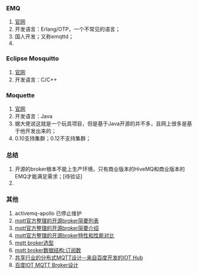 ### EMQ
1. [官网](https://www.emqx.io/cn/)
2. 开发语言：Erlang/OTP，一个不常见的语言；
3. 国人开发；又称emqttd；
4. 


### Eclipse Mosquitto

1. [官网](https://mosquitto.org)
2. 开发语言：C/C++

### Moquette

1. [官网](https://github.com/moquette-io/moquette)
2. 开发语言：Java
3. 据大佬说这就是一个玩具项目，但是基于Java开源的并不多，且网上很多是基于他开发出来的；
4. 0.10支持集群；0.12不支持集群；

### 总结

1. 开源的broker根本不能上生产环境，只有商业版本的HiveMQ和商业版本的EMQ才能满足需求；[待验证]
2. 




### 其他

1. activemq-apollo 已停止维护
2. [mqtt官方整理的开源broker简要列表](https://github.com/mqtt/mqtt.github.io/wiki/brokers)
3. [mqtt官方整理的开源broker简要介绍](https://github.com/mqtt/mqtt.github.io/wiki/servers)
4. [mqtt官方整理的开源broker特性和性能对比](https://github.com/mqtt/mqtt.github.io/wiki/server-support)
5. [mqtt broker选型](https://www.jianshu.com/p/cf91f4bea071)
6. [mqtt broker数据结构:订阅数](http://www.bewindoweb.com/268.html)
7. [共享行业的分布式MQTT设计--来自百度开发的IOT Hub](https://blog.csdn.net/java060515/article/details/80129549)
8. [百度IOT MQTT Broker设计](http://www.bewindoweb.com/261.html)



